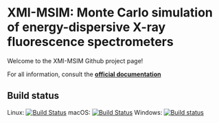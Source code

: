 XMI-MSIM: Monte Carlo simulation of energy-dispersive X-ray fluorescence spectrometers
======================================================================================

Welcome to the XMI-MSIM Github project page!

For all information, consult the **[official documentation](http://github.com/tschoonj/xmimsim/wiki)**

## Build status

Linux: [![Build Status](https://travis-ci.org/tschoonj/xmimsim.svg?branch=master)](https://travis-ci.org/tschoonj/xmimsim)
macOS: [![Build Status](https://dev.azure.com/TomSchoonjans/XMI-MSIM/_apis/build/status/Azure%20Pipelines?branchName=master)](https://dev.azure.com/TomSchoonjans/XMI-MSIM/_build/latest?definitionId=3&branchName=master)
Windows: [![Build status](https://ci.appveyor.com/api/projects/status/56u7weiqyuj57ynh/branch/master?svg=true)](https://ci.appveyor.com/project/tschoonj/xmimsim/branch/master)
